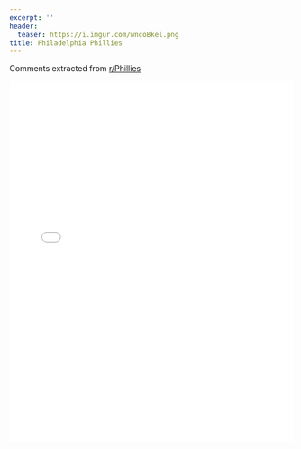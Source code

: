 ```yaml
---
excerpt: ''
header:
  teaser: https://i.imgur.com/wncoBkel.png
title: Philadelphia Phillies
---
```


Comments extracted from [r/Phillies](https://reddit.com/r/Phillies)
<iframe id="igraph" scrolling="no" style="border:none;" seamless="seamless" src="/plots/MLB/PHI.html" height="640" width="100%"></iframe>